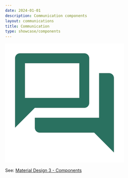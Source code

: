 ```yaml
---
date: 2024-01-01
description: Communication components
layout: communications
title: Communication
type: showcase/components
---
```

![communication.webp](/images/communication_1721246145910_0.webp)

See: [Material Design 3 - Components](https://m3.material.io/components)
